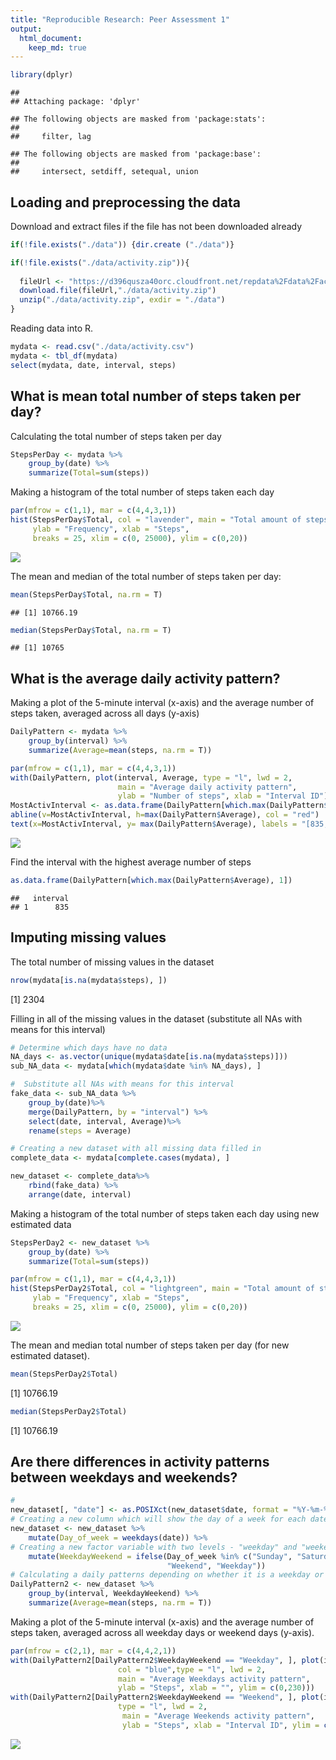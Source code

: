 ```yaml
---
title: "Reproducible Research: Peer Assessment 1"
output: 
  html_document:
    keep_md: true
---
```


```r
library(dplyr)
```

```
## 
## Attaching package: 'dplyr'
```

```
## The following objects are masked from 'package:stats':
## 
##     filter, lag
```

```
## The following objects are masked from 'package:base':
## 
##     intersect, setdiff, setequal, union
```

## Loading and preprocessing the data

Download and extract files if the file has not been downloaded already


```r
if(!file.exists("./data")) {dir.create ("./data")}

if(!file.exists("./data/activity.zip")){
  
  fileUrl <- "https://d396qusza40orc.cloudfront.net/repdata%2Fdata%2Factivity.zip"
  download.file(fileUrl,"./data/activity.zip")
  unzip("./data/activity.zip", exdir = "./data")
}
```

Reading data into R. 


```r
mydata <- read.csv("./data/activity.csv")
mydata <- tbl_df(mydata)
select(mydata, date, interval, steps)
```

## What is mean total number of steps taken per day?

Calculating the total number of steps taken per day


```r
StepsPerDay <- mydata %>%
    group_by(date) %>%
    summarize(Total=sum(steps))
```

Making a histogram of the total number of steps taken each day


```r
par(mfrow = c(1,1), mar = c(4,4,3,1))
hist(StepsPerDay$Total, col = "lavender", main = "Total amount of steps taken per day", 
     ylab = "Frequency", xlab = "Steps", 
     breaks = 25, xlim = c(0, 25000), ylim = c(0,20))
```

![](PA1_template_files/figure-html/histogram1-1.png)<!-- -->

The mean and median of the total number of steps taken per day:

```r
mean(StepsPerDay$Total, na.rm = T)
```

```
## [1] 10766.19
```

```r
median(StepsPerDay$Total, na.rm = T)
```

```
## [1] 10765
```

## What is the average daily activity pattern?

Making a plot of the 5-minute interval (x-axis) and the average number of steps taken, averaged across all days (y-axis)


```r
DailyPattern <- mydata %>%
    group_by(interval) %>%
    summarize(Average=mean(steps, na.rm = T))
```


```r
par(mfrow = c(1,1), mar = c(4,4,3,1))
with(DailyPattern, plot(interval, Average, type = "l", lwd = 2, 
                        main = "Average daily activity pattern", 
                        ylab = "Number of steps", xlab = "Interval ID"))
MostActivInterval <- as.data.frame(DailyPattern[which.max(DailyPattern$Average), 1])
abline(v=MostActivInterval, h=max(DailyPattern$Average), col = "red")
text(x=MostActivInterval, y= max(DailyPattern$Average), labels = "[835, 206]", adj = c(-0.3,1.5))
```

![](PA1_template_files/figure-html/plot-1.png)<!-- -->

Find the interval with the highest average number of steps


```r
as.data.frame(DailyPattern[which.max(DailyPattern$Average), 1])
```

```
##   interval
## 1      835
```

## Imputing missing values

The total number of missing values in the dataset


```r
nrow(mydata[is.na(mydata$steps), ])
```

[1] 2304

Filling in all of the missing values in the dataset (substitute all NAs with means for this interval)


```r
# Determine which days have no data
NA_days <- as.vector(unique(mydata$date[is.na(mydata$steps)]))
sub_NA_data <- mydata[which(mydata$date %in% NA_days), ]

#  Substitute all NAs with means for this interval
fake_data <- sub_NA_data %>%
    group_by(date)%>%
    merge(DailyPattern, by = "interval") %>%
    select(date, interval, Average)%>%
    rename(steps = Average)

# Creating a new dataset with all missing data filled in
complete_data <- mydata[complete.cases(mydata), ]

new_dataset <- complete_data%>%
    rbind(fake_data) %>%
    arrange(date, interval)
```

Making a histogram of the total number of steps taken each day using new estimated data
 

```r
StepsPerDay2 <- new_dataset %>%
    group_by(date) %>%
    summarize(Total=sum(steps))
```


```r
par(mfrow = c(1,1), mar = c(4,4,3,1))
hist(StepsPerDay2$Total, col = "lightgreen", main = "Total amount of steps taken per day", 
     ylab = "Frequency", xlab = "Steps", 
     breaks = 25, xlim = c(0, 25000), ylim = c(0,20))
```

![](PA1_template_files/figure-html/hist2-1.png)<!-- -->

The mean and median total number of steps taken per day (for new estimated dataset). 


```r
mean(StepsPerDay2$Total)
```

[1] 10766.19

```r
median(StepsPerDay2$Total)
```

[1] 10766.19

## Are there differences in activity patterns between weekdays and weekends?


```r
# 
new_dataset[, "date"] <- as.POSIXct(new_dataset$date, format = "%Y-%m-%d")
# Creating a new column which will show the day of a week for each date
new_dataset <- new_dataset %>%
    mutate(Day_of_week = weekdays(date)) %>%
# Creating a new factor variable with two levels - "weekday" and "weekend" indicating whether a given date is a weekday or weekend day
    mutate(WeekdayWeekend = ifelse(Day_of_week %in% c("Sunday", "Saturday"), 
                                   "Weekend", "Weekday")) 
# Calculating a daily patterns depending on whether it is a weekday or a weekend
DailyPattern2 <- new_dataset %>%
    group_by(interval, WeekdayWeekend) %>%
    summarize(Average=mean(steps, na.rm = T))    
```

Making a plot of the 5-minute interval (x-axis) and the average number of steps taken, averaged across all weekday days or weekend days (y-axis).


```r
par(mfrow = c(2,1), mar = c(4,4,2,1))
with(DailyPattern2[DailyPattern2$WeekdayWeekend == "Weekday", ], plot(interval, Average, 
                        col = "blue",type = "l", lwd = 2, 
                        main = "Average Weekdays activity pattern", 
                        ylab = "Steps", xlab = "", ylim = c(0,230)))
with(DailyPattern2[DailyPattern2$WeekdayWeekend == "Weekend", ], plot(interval, Average,
                        type = "l", lwd = 2, 
                         main = "Average Weekends activity pattern", 
                         ylab = "Steps", xlab = "Interval ID", ylim = c(0,230)))
```

![](PA1_template_files/figure-html/plotWeekdays-1.png)<!-- -->
